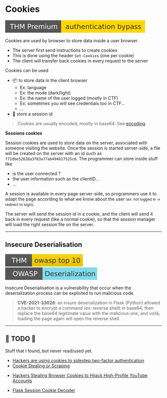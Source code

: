 # Cookies

[![authenticationbypass](../../../_badges/thmp/authenticationbypass.svg)](https://tryhackme.com/room/authenticationbypass)

<div class="row row-cols-md-2"><div>

Cookies are used by browser to store data inside a user browser. 

* The server first send instructions to create cookies
* This is done using the header `Set-Cookies` (one per cookie)
* The client will transfer back cookies in every request to the server

Cookies can be used

* 📦 to store data in the client browser
  * Ex: language
  * Ex: the mode (dark/light)
  * Ex: the name of the user logged (mostly in CTF)
  * Ex: sometimes you will see credentials too in CTF...
  * ...
* 👑 store a session id

> Cookies are usually encoded, mostly in base64. See [encoding](/cyber/random/encoding/index.md).
</div><div>

**Sessions cookies**

Session cookies are used to store data on the server, associated with someone visiting the website. Once the session is started server-side, a file will be created on the server with an id such as `f71dbe52628a3f83a77ab494817525c6`. The programmer can store inside stuff like

* is the user connected ?
* the user information such as the clientID...
* ...

A session is available in every page server-side, so programmers use it to adapt the page according to what we know about the user <small>(ex: not logged in $\to$ redirect to login)</small>. 

The server will send the session id in a cookie, and the client will send it back in every request (like a normal cookie), so that the session manager will load the right session file on the server.
</div></div>

<hr class="sep-both">

## Insecure Deserialisation

[![owasptop10](../../../_badges/thm/owasptop10.svg)](https://tryhackme.com/room/owasptop10)
[![deserialization](../../../_badges/owasp/deserialization.svg)](https://cheatsheetseries.owasp.org/cheatsheets/Deserialization_Cheat_Sheet.html)

<div class="row row-cols-md-2"><div class="align-self-center">

Insecure Deserialisation is a vulnerability that occur when the deserialization process can be exploited to run malicious code.
</div><div>

> **CVE-2021-33026**: an insure deserialization in Flask (Python) allowed a hacker to encrypt a command (ex: reverse shell) in base64, then replace the base64 legitimate value with the malicious one, and voilà, loading the page again will open the reverse shell.
</div></div>

<hr class="sep-both">

## 👻 TODO 👻

Stuff that I found, but never read/used yet.

<div class="row row-cols-md-2"><div>

* [Hackers are using cookies to sidestep two-factor authentication](https://www.databreaches.net/hackers-are-using-cookies-to-sidestep-two-factor-authentication/)
* [Cookie Stealing or Scraping](https://www.thewindowsclub.com/cookie-stealing-or-scraping)
</div><div>

* [Hackers Stealing Browser Cookies to Hijack High-Profile YouTube Accounts](https://thehackernews.com/2021/10/hackers-stealing-browser-cookies-to.html)

* [Flask Session Cookie Decoder](https://www.kirsle.net/wizards/flask-session.cgi)

</div></div>